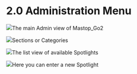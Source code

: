 # 2.0 Administration Menu

![](/assets/image001.png)The main Admin view of Mastop\_Go2

![](/assets/image003.png)Sections or Categories



![](/assets/image004.png)The list view of available Spotlights

![](/assets/image005.png)Here you can enter a new Spotlight

